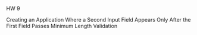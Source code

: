 HW 9

Creating an Application Where a Second Input Field Appears Only After the First Field Passes Minimum Length Validation
